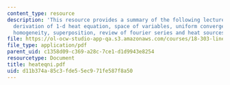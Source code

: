 ```yaml
---
content_type: resource
description: 'This resource provides a summary of the following lecture topics: physical
  derivation of 1-d heat equation, space of variables, uniform convergence, linearity,
  homogeneity, superposition, review of fourier series and heat sources.'
file: https://ol-ocw-studio-app-qa.s3.amazonaws.com/courses/18-303-linear-partial-differential-equations-fall-2006/d11b374a85c3fde55ec971fe587f8a50_heateqni.pdf
file_type: application/pdf
parent_uid: c1358d09-c369-a28c-7ce1-d1d9943e8254
resourcetype: Document
title: heateqni.pdf
uid: d11b374a-85c3-fde5-5ec9-71fe587f8a50
---
```

